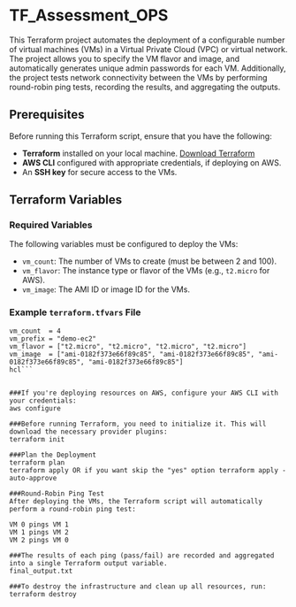 # TF_Assessment_OPS

This Terraform project automates the deployment of a configurable number of virtual machines (VMs) in a Virtual Private Cloud (VPC) or virtual network. The project allows you to specify the VM flavor and image, and automatically generates unique admin passwords for each VM. Additionally, the project tests network connectivity between the VMs by performing round-robin ping tests, recording the results, and aggregating the outputs.

## Prerequisites

Before running this Terraform script, ensure that you have the following:

- **Terraform** installed on your local machine. [Download Terraform](https://www.terraform.io/downloads.html)
- **AWS CLI** configured with appropriate credentials, if deploying on AWS.
- An **SSH key** for secure access to the VMs.

## Terraform Variables

### Required Variables
The following variables must be configured to deploy the VMs:

- `vm_count`: The number of VMs to create (must be between 2 and 100).
- `vm_flavor`: The instance type or flavor of the VMs (e.g., `t2.micro` for AWS).
- `vm_image`: The AMI ID or image ID for the VMs.

### Example `terraform.tfvars` File

```hcl
vm_count  = 4
vm_prefix = "demo-ec2"
vm_flavor = ["t2.micro", "t2.micro", "t2.micro", "t2.micro"]
vm_image  = ["ami-0182f373e66f89c85", "ami-0182f373e66f89c85", "ami-0182f373e66f89c85", "ami-0182f373e66f89c85"]
hcl```


###If you're deploying resources on AWS, configure your AWS CLI with your credentials:
aws configure

###Before running Terraform, you need to initialize it. This will download the necessary provider plugins:
terraform init

###Plan the Deployment
terraform plan
terraform apply OR if you want skip the "yes" option terraform apply -auto-approve

###Round-Robin Ping Test
After deploying the VMs, the Terraform script will automatically perform a round-robin ping test:

VM 0 pings VM 1
VM 1 pings VM 2
VM 2 pings VM 0

###The results of each ping (pass/fail) are recorded and aggregated into a single Terraform output variable.
final_output.txt

###To destroy the infrastructure and clean up all resources, run:
terraform destroy



